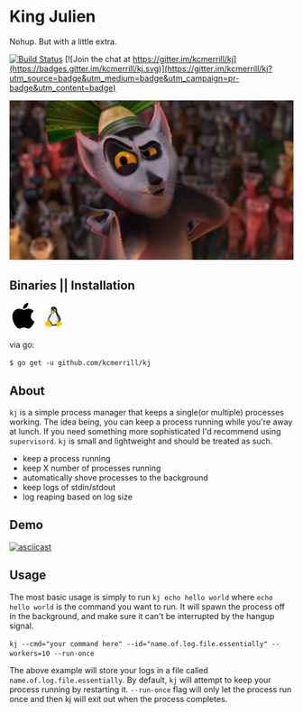 # King Julien

Nohup. But with a little extra.

[![Build Status](https://travis-ci.org/kcmerrill/kj.svg?branch=master)](https://travis-ci.org/kcmerrill/kj) [![Join the chat at https://gitter.im/kcmerrill/kj](https://badges.gitter.im/kcmerrill/kj.svg)](https://gitter.im/kcmerrill/kj?utm_source=badge&utm_medium=badge&utm_campaign=pr-badge&utm_content=badge)

![kj](assets/king-julien.jpg "kj")

## Binaries || Installation

[![MacOSX](https://raw.githubusercontent.com/kcmerrill/go-dist/master/assets/apple_logo.png "Mac OSX")](http://go-dist.kcmerrill.com/kcmerrill/kj/mac/amd64) [![Linux](https://raw.githubusercontent.com/kcmerrill/go-dist/master/assets/linux_logo.png "Linux")](http://go-dist.kcmerrill.com/kcmerrill/kj/linux/amd64)

via go:

`$ go get -u github.com/kcmerrill/kj`

## About

`kj` is a simple process manager that keeps a single(or multiple) processes working. The idea being, you can keep a process running while you're away at lunch. If you need something more sophisticated I'd recommend using `supervisord`. `kj` is small and lightweight and should be treated as such.

* keep a process running
* keep X number of processes running
* automatically shove processes to the background
* keep logs of stdin/stdout
* log reaping based on log size

## Demo

[![asciicast](https://asciinema.org/a/113063.png)](https://asciinema.org/a/113063)

## Usage

The most basic usage is simply to run `kj echo hello world` where `echo hello world` is the command you want to run. It will spawn the process off in the background, and make sure it can't be interrupted by the hangup signal.

`kj --cmd="your command here" --id="name.of.log.file.essentially" --workers=10 --run-once`

The above example will store your logs in a file called `name.of.log.file.essentially`. By default, `kj` will attempt to keep your process running by restarting it. `--run-once` flag will only let the process run once and then kj will exit out when the process completes.